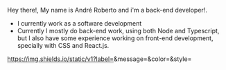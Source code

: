 

Hey there!, My name is André Roberto and i'm a back-end developer!. 

-  I currently work as a software development
-  Currently I mostly do back-end work, using both Node and Typescript, but I also have some experience working on front-end development, specially with CSS and React.js.

https://img.shields.io/static/v1?label=<LABEL>&message=<MESSAGE>&color=<COLOR>&style=<STYLE>&logo=<LOGO>
